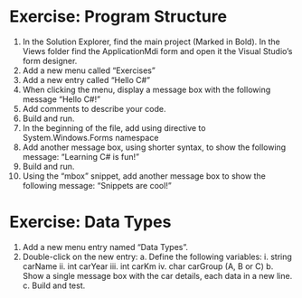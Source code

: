 ﻿# Exercise: Program Structure
1. In the Solution Explorer, find the main project (Marked in Bold). In the Views folder find the ApplicationMdi form and open it the Visual Studio’s form designer.
2. Add a new menu called “Exercises”
3. Add a new entry called “Hello C#”
4. When clicking the menu, display a message box with the following message “Hello C#!”
5. Add comments to describe your code.
6. Build and run.
7. In the beginning of the file, add using directive to System.Windows.Forms namespace
8. Add another message box, using shorter syntax, to show the following message: “Learning C# is fun!”
9. Build and run.
10. Using the “mbox” snippet, add another message box to show the following message: “Snippets are cool!”

#	Exercise: Data Types
1. Add a new menu entry named “Data Types”.
2. Double-click on the new entry:
    a. Define the following variables:
          i.	string carName 
          ii.	int carYear
          iii.	int carKm
          iv.	char carGroup (A, B or C)
    b. Show a single message box with the car details, each data in a new line.
    c. Build and test.
